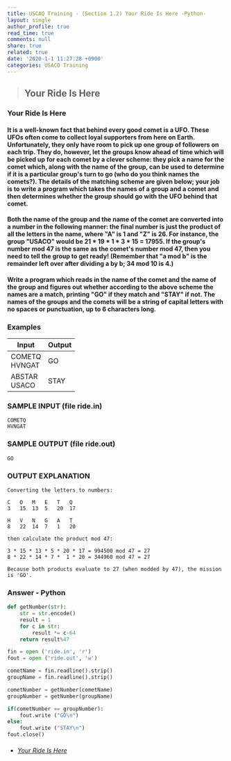 ```yaml
---
title: USCAO Training - (Section 1.2) Your Ride Is Here -Python-
layout: single
author_profile: true
read_time: true
comments: null
share: true
related: true
date: '2020-1-1 11:27:28 +0900'
categories: USACO Training
---
```


> ## Your Ride Is Here

### Your Ride Is Here
#### It is a well-known fact that behind every good comet is a UFO. These UFOs often come to collect loyal supporters from here on Earth. Unfortunately, they only have room to pick up one group of followers on each trip. They do, however, let the groups know ahead of time which will be picked up for each comet by a clever scheme: they pick a name for the comet which, along with the name of the group, can be used to determine if it is a particular group's turn to go (who do you think names the comets?). The details of the matching scheme are given below; your job is to write a program which takes the names of a group and a comet and then determines whether the group should go with the UFO behind that comet.

#### Both the name of the group and the name of the comet are converted into a number in the following manner: the final number is just the product of all the letters in the name, where "A" is 1 and "Z" is 26. For instance, the group "USACO" would be 21 * 19 * 1 * 3 * 15 = 17955. If the group's number mod 47 is the same as the comet's number mod 47, then you need to tell the group to get ready! (Remember that "a mod b" is the remainder left over after dividing a by b; 34 mod 10 is 4.)

#### Write a program which reads in the name of the comet and the name of the group and figures out whether according to the above scheme the names are a match, printing "GO" if they match and "STAY" if not. The names of the groups and the comets will be a string of capital letters with no spaces or punctuation, up to 6 characters long.

### Examples

| Input         | Output |
|---------------|--------|
| COMETQ<br>HVNGAT | GO     |
| ABSTAR<br>USACO  | STAY   |
			
### SAMPLE INPUT (file ride.in)
	COMETQ
	HVNGAT

### SAMPLE OUTPUT (file ride.out)

	GO

### OUTPUT EXPLANATION
	Converting the letters to numbers:

	C	O	M	E	T	Q	
	3	15	13	5	20	17	
	
	H	V	N	G	A	T
	8	22	14	7	1	20	
	
	then calculate the product mod 47:
	
	3 * 15 * 13 * 5 * 20 * 17 = 994500 mod 47 = 27
	8 * 22 * 14 * 7 *  1 * 20 = 344960 mod 47 = 27
	
	Because both products evaluate to 27 (when modded by 47), the mission is 'GO'.
	
### Answer - Python
```python
def getNumber(str):
	str = str.encode()
	result = 1
	for c in str:
		result *= c-64
	return result%47

fin = open ('ride.in', 'r')
fout = open ('ride.out', 'w')

cometName = fin.readline().strip()
groupName = fin.readline().strip()

cometNumber = getNumber(cometName)
groupNumber = getNumber(groupName)

if(cometNumber == groupNumber):
	fout.write ("GO\n")    
else:
	fout.write ("STAY\n")    
fout.close()
```

* ###### [Your Ride Is Here]

[Your Ride Is Here]: https://train.usaco.org/usacoprob2?a=miQqOSmwjhm&S=ride